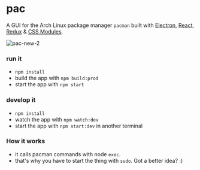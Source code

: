 # pac
A GUI for the Arch Linux package manager `pacman` built with [Electron](http://electron.atom.io/), [React](https://facebook.github.io/react), [Redux](https://github.com/rackt/redux) & [CSS Modules](https://github.com/css-modules/css-modules).

![pac-new-2](https://cloud.githubusercontent.com/assets/3755413/12868021/148a9808-ccfd-11e5-8807-c5c8d9f74f6d.png)

### run it
- `npm install`
- build the app with `npm build:prod`
- start the app with `npm start`

### develop it
- `npm install`
- watch the app with `npm watch:dev`
- start the app with `npm start:dev` in another terminal

### How it works
- it calls pacman commands with node `exec`.
- that's why you have to start the thing with `sudo`. Got a better idea? :)

